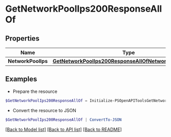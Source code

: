 # GetNetworkPoolIps200ResponseAllOf
## Properties

Name | Type | Description | Notes
------------ | ------------- | ------------- | -------------
**NetworkPoolIps** | [**GetNetworkPoolIps200ResponseAllOfNetworkPoolIpsInner[]**](GetNetworkPoolIps200ResponseAllOfNetworkPoolIpsInner.md) |  | [optional] 

## Examples

- Prepare the resource
```powershell
$GetNetworkPoolIps200ResponseAllOf = Initialize-PSOpenAPIToolsGetNetworkPoolIps200ResponseAllOf  -NetworkPoolIps null
```

- Convert the resource to JSON
```powershell
$GetNetworkPoolIps200ResponseAllOf | ConvertTo-JSON
```

[[Back to Model list]](../README.md#documentation-for-models) [[Back to API list]](../README.md#documentation-for-api-endpoints) [[Back to README]](../README.md)


